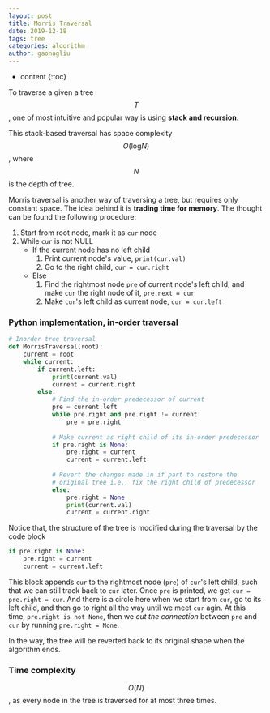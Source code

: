 ```yaml
---
layout: post
title: Morris Traversal
date: 2019-12-18
tags: tree
categories: algorithm
author: gaonagliu
---
```

* content
{:toc}


To traverse a given a tree $$T$$, one of most intuitive and popular way is using **stack and recursion**. 



This stack-based traversal has space complexity $$O(\text{log}N)$$, where $$N$$ is the depth of tree. 

Morris traversal is another way of traversing a tree, but requires only constant space. The idea behind it is **trading time for memory**. The thought can be found the following procedure:

1. Start from root node, mark it as `cur` node
2. While `cur` is not NULL
    - If the current node has no left child
        1. Print current node's value, `print(cur.val)`
        2. Go to the right child, `cur = cur.right`
    - Else
        1. Find the rightmost node `pre` of current node's left child, and make `cur` the right node of it, `pre.next = cur`
        2. Make `cur`'s left child as current node, `cur = cur.left`

### Python implementation, in-order traversal
```python
# Inorder tree traversal 
def MorrisTraversal(root): 
    current = root  
    while current: 
        if current.left:
            print(current.val)
            current = current.right 
        else: 
            # Find the in-order predecessor of current 
            pre = current.left 
            while pre.right and pre.right != current: 
                pre = pre.right 
   
            # Make current as right child of its in-order predecessor 
            if pre.right is None: 
                pre.right = current 
                current = current.left 
                  
            # Revert the changes made in if part to restore the  
            # original tree i.e., fix the right child of predecessor 
            else: 
                pre.right = None
                print(current.val)
                current = current.right 
```        
Notice that, the structure of the tree is modified during the traversal by the code block 
```python
if pre.right is None: 
    pre.right = current
    current = current.left
```
This block appends `cur` to the rightmost node (`pre`) of `cur`'s left child, such that we can still track back to `cur` later. Once `pre` is printed, we get `cur = pre.right = cur`. And there is a circle here when we start from `cur`, go to its left child, and then go to right all the way until we meet `cur` agin. At this time, `pre.right is not None`, then we *cut the connection* between `pre` and `cur` by running `pre.right = None`. 

In the way, the tree will be reverted back to its original shape when the algorithm ends.

### Time complexity
$$O(N)$$, as every node in the tree is traversed for at most three times. 
